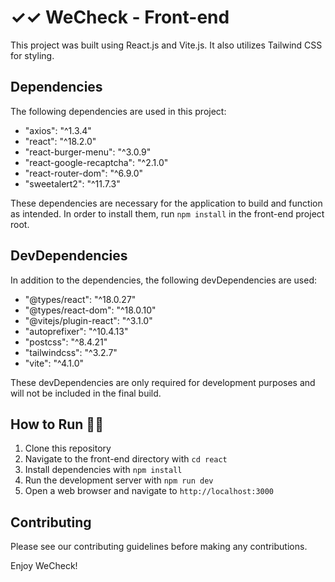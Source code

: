 # ✓✓ WeCheck - Front-end

This project was built using React.js and Vite.js. It also utilizes Tailwind CSS for styling.

## Dependencies

The following dependencies are used in this project:

- "axios": "^1.3.4"
- "react": "^18.2.0"
- "react-burger-menu": "^3.0.9"
- "react-google-recaptcha": "^2.1.0"
- "react-router-dom": "^6.9.0"
- "sweetalert2": "^11.7.3"

These dependencies are necessary for the application to build and function as intended. In order to install them, run `npm install` in the front-end project root.

## DevDependencies

In addition to the dependencies, the following devDependencies are used:

- "@types/react": "^18.0.27"
- "@types/react-dom": "^18.0.10"
- "@vitejs/plugin-react": "^3.1.0"
- "autoprefixer": "^10.4.13"
- "postcss": "^8.4.21"
- "tailwindcss": "^3.2.7"
- "vite": "^4.1.0"

These devDependencies are only required for development purposes and will not be included in the final build.

## How to Run :mechanic:

1. Clone this repository
2. Navigate to the front-end directory with `cd react`
3. Install dependencies with `npm install`
4. Run the development server with `npm run dev`
5. Open a web browser and navigate to `http://localhost:3000`

## Contributing

Please see our contributing guidelines before making any contributions.

Enjoy WeCheck!
